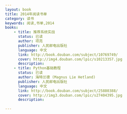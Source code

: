 ```yaml
---
layout: book
title: 2014年阅读书单
category: 读书
keywords: 阅读,书单,2014
books: 
    - title: 推荐系统实战
      status: 已读
      author: 项亮 
      publisher: 人民邮电出版社
      language: 中文
      link: http://book.douban.com/subject/10769749/
      cover: http://img4.douban.com/lpic/s10213357.jpg
      description:
    - title: Python基础教程
      status: 已读
      author: 海特兰德 (Magnus Lie Hetland) 
      publisher: 人民邮电出版社
      language: 中文
      link: http://book.douban.com/subject/25880388/
      cover: http://img3.douban.com/lpic/s27404395.jpg
      description:
   
---
```


